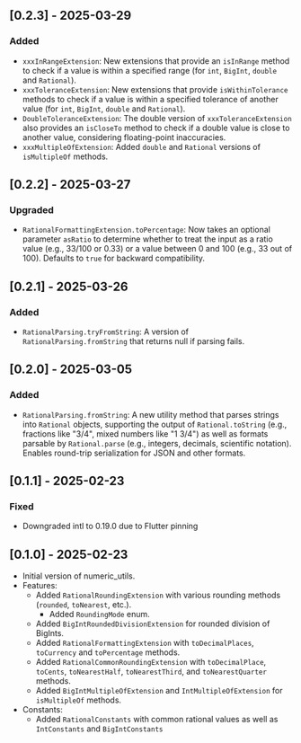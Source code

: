 ## [0.2.3] - 2025-03-29

### Added

- `xxxInRangeExtension`: New extensions that provide an `isInRange` method to check if a value is within a specified 
  range (for `int`, `BigInt`, `double` and `Rational`).
- `xxxToleranceExtension`: New extensions that provide `isWithinTolerance` methods to check if a value is within a 
  specified tolerance of another value (for `int`, `BigInt`, `double` and `Rational`).
- `DoubleToleranceExtension`: The double version of `xxxToleranceExtension` also provides an `isCloseTo` method to check 
  if a double value is close to another value, considering floating-point inaccuracies.
- `xxxMultipleOfExtension`: Added `double` and `Rational` versions of `isMultipleOf` methods.

## [0.2.2] - 2025-03-27

### Upgraded
- `RationalFormattingExtension.toPercentage`: Now takes an optional parameter `asRatio` to determine whether to 
  treat the input as a ratio value (e.g., 33/100 or 0.33) or a value between 0 and 100 (e.g., 33 out of 100).
  Defaults to `true` for backward compatibility.

## [0.2.1] - 2025-03-26

### Added
- `RationalParsing.tryFromString`: A version of `RationalParsing.fromString` that returns null if parsing fails.

## [0.2.0] - 2025-03-05

### Added
- `RationalParsing.fromString`: A new utility method that parses strings into `Rational` objects, supporting the 
  output of `Rational.toString` (e.g., fractions like "3/4", mixed numbers like "1 3/4") as well as formats parsable
  by `Rational.parse` (e.g., integers, decimals, scientific notation). Enables round-trip serialization for JSON 
  and other formats.
 
## [0.1.1] - 2025-02-23

### Fixed
- Downgraded intl to 0.19.0 due to Flutter pinning

## [0.1.0] - 2025-02-23

- Initial version of numeric_utils.
- Features:
  - Added `RationalRoundingExtension` with various rounding methods (`rounded`, `toNearest`, etc.).
    - Added `RoundingMode` enum.
  - Added `BigIntRoundedDivisionExtension` for rounded division of BigInts.
  - Added `RationalFormattingExtension` with `toDecimalPlaces`, `toCurrency` and `toPercentage` methods.
  - Added `RationalCommonRoundingExtension` with `toDecimalPlace`, `toCents`, `toNearestHalf`, `toNearestThird`, and `toNearestQuarter` methods.
  - Added `BigIntMultipleOfExtension` and `IntMultipleOfExtension` for `isMultipleOf` methods.
- Constants:
    - Added `RationalConstants` with common rational values as well as `IntConstants` and `BigIntConstants`
